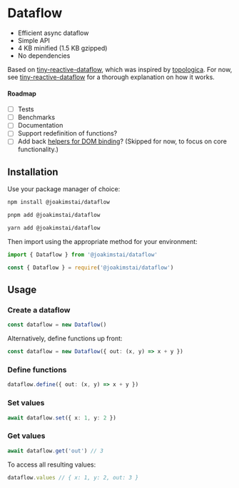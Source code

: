 # Dataflow

- Efficient async dataflow
- Simple API
- 4 KB minified (1.5 KB gzipped)
- No dependencies

Based on [tiny-reactive-dataflow](https://github.com/lukehutch/tiny-reactive-dataflow), which was inspired by [topologica](https://github.com/datavis-tech/topologica). For now, see [tiny-reactive-dataflow](https://github.com/lukehutch/tiny-reactive-dataflow) for a thorough explanation on how it works.

#### Roadmap

- [ ] Tests
- [ ] Benchmarks
- [ ] Documentation
- [ ] Support redefinition of functions?
- [ ] Add back [helpers for DOM binding](https://github.com/lukehutch/tiny-reactive-dataflow#connecting-dataflow-to-the-html-dom)? (Skipped for now, to focus on core functionality.)

## Installation

Use your package manager of choice:

```sh
npm install @joakimstai/dataflow
```

```sh
pnpm add @joakimstai/dataflow
```

```sh
yarn add @joakimstai/dataflow
```

Then import using the appropriate method for your environment:

```js
import { Dataflow } from '@joakimstai/dataflow'
```

```js
const { Dataflow } = require('@joakimstai/dataflow')
```

## Usage

### Create a dataflow

```ts
const dataflow = new Dataflow()
```

Alternatively, define functions up front:

```ts
const dataflow = new Dataflow({ out: (x, y) => x + y })
```

### Define functions

```ts
dataflow.define({ out: (x, y) => x + y })
```

### Set values

```ts
await dataflow.set({ x: 1, y: 2 })
```

### Get values

```ts
await dataflow.get('out') // 3
```

To access all resulting values:

```ts
dataflow.values // { x: 1, y: 2, out: 3 }
```
